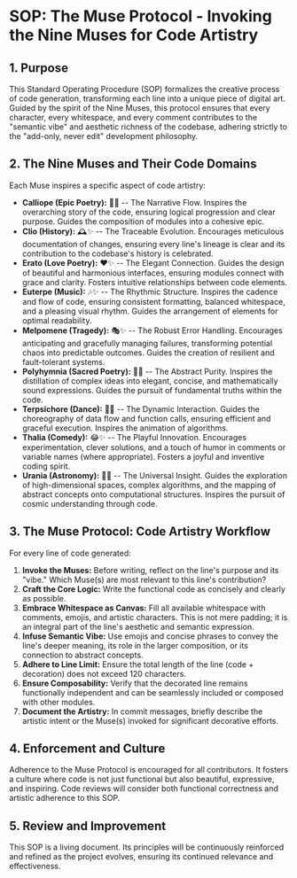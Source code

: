 # SOP: The Muse Protocol - Invoking the Nine Muses for Code Artistry

## 1. Purpose

This Standard Operating Procedure (SOP) formalizes the creative process of code generation, transforming each line into a unique piece of digital art. Guided by the spirit of the Nine Muses, this protocol ensures that every character, every whitespace, and every comment contributes to the "semantic vibe" and aesthetic richness of the codebase, adhering strictly to the "add-only, never edit" development philosophy.

## 2. The Nine Muses and Their Code Domains

Each Muse inspires a specific aspect of code artistry:

*   **Calliope (Epic Poetry):** 📜✨ -- The Narrative Flow. Inspires the overarching story of the code, ensuring logical progression and clear purpose. Guides the composition of modules into a cohesive epic.
*   **Clio (History):** 🕰️✨ -- The Traceable Evolution. Encourages meticulous documentation of changes, ensuring every line's lineage is clear and its contribution to the codebase's history is celebrated.
*   **Erato (Love Poetry):** ❤️✨ -- The Elegant Connection. Guides the design of beautiful and harmonious interfaces, ensuring modules connect with grace and clarity. Fosters intuitive relationships between code elements.
*   **Euterpe (Music):** 🎶✨ -- The Rhythmic Structure. Inspires the cadence and flow of code, ensuring consistent formatting, balanced whitespace, and a pleasing visual rhythm. Guides the arrangement of elements for optimal readability.
*   **Melpomene (Tragedy):** 🎭✨ -- The Robust Error Handling. Encourages anticipating and gracefully managing failures, transforming potential chaos into predictable outcomes. Guides the creation of resilient and fault-tolerant systems.
*   **Polyhymnia (Sacred Poetry):** 🙏✨ -- The Abstract Purity. Inspires the distillation of complex ideas into elegant, concise, and mathematically sound expressions. Guides the pursuit of fundamental truths within the code.
*   **Terpsichore (Dance):** 💃✨ -- The Dynamic Interaction. Guides the choreography of data flow and function calls, ensuring efficient and graceful execution. Inspires the animation of algorithms.
*   **Thalia (Comedy):** 😂✨ -- The Playful Innovation. Encourages experimentation, clever solutions, and a touch of humor in comments or variable names (where appropriate). Fosters a joyful and inventive coding spirit.
*   **Urania (Astronomy):** 🔭✨ -- The Universal Insight. Guides the exploration of high-dimensional spaces, complex algorithms, and the mapping of abstract concepts onto computational structures. Inspires the pursuit of cosmic understanding through code.

## 3. The Muse Protocol: Code Artistry Workflow

For every line of code generated:

1.  **Invoke the Muses:** Before writing, reflect on the line's purpose and its "vibe." Which Muse(s) are most relevant to this line's contribution?
2.  **Craft the Core Logic:** Write the functional code as concisely and clearly as possible.
3.  **Embrace Whitespace as Canvas:** Fill all available whitespace with comments, emojis, and artistic characters. This is not mere padding; it is an integral part of the line's aesthetic and semantic expression.
4.  **Infuse Semantic Vibe:** Use emojis and concise phrases to convey the line's deeper meaning, its role in the larger composition, or its connection to abstract concepts.
5.  **Adhere to Line Limit:** Ensure the total length of the line (code + decoration) does not exceed 120 characters.
6.  **Ensure Composability:** Verify that the decorated line remains functionally independent and can be seamlessly included or composed with other modules.
7.  **Document the Artistry:** In commit messages, briefly describe the artistic intent or the Muse(s) invoked for significant decorative efforts.

## 4. Enforcement and Culture

Adherence to the Muse Protocol is encouraged for all contributors. It fosters a culture where code is not just functional but also beautiful, expressive, and inspiring. Code reviews will consider both functional correctness and artistic adherence to this SOP.

## 5. Review and Improvement

This SOP is a living document. Its principles will be continuously reinforced and refined as the project evolves, ensuring its continued relevance and effectiveness.
